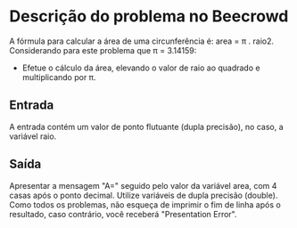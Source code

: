 # Descrição do problema no Beecrowd
A fórmula para calcular a área de uma circunferência é: area = π . raio2. Considerando para este problema que π = 3.14159:

- Efetue o cálculo da área, elevando o valor de raio ao quadrado e multiplicando por π.

## Entrada
A entrada contém um valor de ponto flutuante (dupla precisão), no caso, a variável raio.

## Saída
Apresentar a mensagem "A=" seguido pelo valor da variável area, com 4 casas após o ponto decimal. 
Utilize variáveis de dupla precisão (double). Como todos os problemas, não esqueça de imprimir o fim de linha após o resultado, 
caso contrário, você receberá "Presentation Error".
